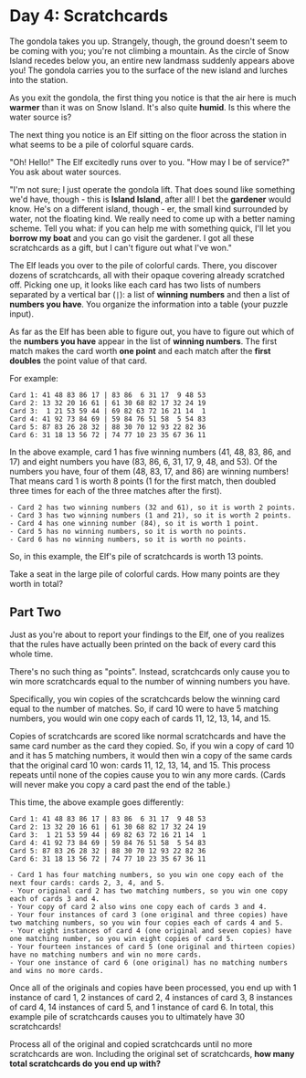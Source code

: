 # Day 4: Scratchcards

The gondola takes you up. Strangely, though, the ground doesn't seem to be coming with you; you're not climbing a mountain. As the circle of Snow Island recedes below you, an entire new landmass suddenly appears above you! The gondola carries you to the surface of the new island and lurches into the station.

As you exit the gondola, the first thing you notice is that the air here is much **warmer** than it was on Snow Island. It's also quite **humid**. Is this where the water source is?

The next thing you notice is an Elf sitting on the floor across the station in what seems to be a pile of colorful square cards.

"Oh! Hello!" The Elf excitedly runs over to you. "How may I be of service?" You ask about water sources.

"I'm not sure; I just operate the gondola lift. That does sound like something we'd have, though - this is **Island Island**, after all! I bet the **gardener** would know. He's on a different island, though - er, the small kind surrounded by water, not the floating kind. We really need to come up with a better naming scheme. Tell you what: if you can help me with something quick, I'll let you **borrow my boat** and you can go visit the gardener. I got all these scratchcards as a gift, but I can't figure out what I've won."

The Elf leads you over to the pile of colorful cards. There, you discover dozens of scratchcards, all with their opaque covering already scratched off. Picking one up, it looks like each card has two lists of numbers separated by a vertical bar (```|```): a list of **winning numbers** and then a list of **numbers you have**. You organize the information into a table (your puzzle input).

As far as the Elf has been able to figure out, you have to figure out which of the **numbers you have** appear in the list of **winning numbers**. The first match makes the card worth **one point** and each match after the **first doubles** the point value of that card.

For example:
```
Card 1: 41 48 83 86 17 | 83 86  6 31 17  9 48 53
Card 2: 13 32 20 16 61 | 61 30 68 82 17 32 24 19
Card 3:  1 21 53 59 44 | 69 82 63 72 16 21 14  1
Card 4: 41 92 73 84 69 | 59 84 76 51 58  5 54 83
Card 5: 87 83 26 28 32 | 88 30 70 12 93 22 82 36
Card 6: 31 18 13 56 72 | 74 77 10 23 35 67 36 11
```

In the above example, card 1 has five winning numbers (41, 48, 83, 86, and 17) and eight numbers you have (83, 86, 6, 31, 17, 9, 48, and 53). Of the numbers you have, four of them (48, 83, 17, and 86) are winning numbers! That means card 1 is worth 8 points (1 for the first match, then doubled three times for each of the three matches after the first).

    - Card 2 has two winning numbers (32 and 61), so it is worth 2 points.
    - Card 3 has two winning numbers (1 and 21), so it is worth 2 points.
    - Card 4 has one winning number (84), so it is worth 1 point.
    - Card 5 has no winning numbers, so it is worth no points.
    - Card 6 has no winning numbers, so it is worth no points.

So, in this example, the Elf's pile of scratchcards is worth 13 points.

Take a seat in the large pile of colorful cards. How many points are they worth in total?

## Part Two

Just as you're about to report your findings to the Elf, one of you realizes that the rules have actually been printed on the back of every card this whole time.

There's no such thing as "points". Instead, scratchcards only cause you to win more scratchcards equal to the number of winning numbers you have.

Specifically, you win copies of the scratchcards below the winning card equal to the number of matches. So, if card 10 were to have 5 matching numbers, you would win one copy each of cards 11, 12, 13, 14, and 15.

Copies of scratchcards are scored like normal scratchcards and have the same card number as the card they copied. So, if you win a copy of card 10 and it has 5 matching numbers, it would then win a copy of the same cards that the original card 10 won: cards 11, 12, 13, 14, and 15. This process repeats until none of the copies cause you to win any more cards. (Cards will never make you copy a card past the end of the table.)

This time, the above example goes differently:
```
Card 1: 41 48 83 86 17 | 83 86  6 31 17  9 48 53
Card 2: 13 32 20 16 61 | 61 30 68 82 17 32 24 19
Card 3:  1 21 53 59 44 | 69 82 63 72 16 21 14  1
Card 4: 41 92 73 84 69 | 59 84 76 51 58  5 54 83
Card 5: 87 83 26 28 32 | 88 30 70 12 93 22 82 36
Card 6: 31 18 13 56 72 | 74 77 10 23 35 67 36 11
```

    - Card 1 has four matching numbers, so you win one copy each of the next four cards: cards 2, 3, 4, and 5.
    - Your original card 2 has two matching numbers, so you win one copy each of cards 3 and 4.
    - Your copy of card 2 also wins one copy each of cards 3 and 4.
    - Your four instances of card 3 (one original and three copies) have two matching numbers, so you win four copies each of cards 4 and 5.
    - Your eight instances of card 4 (one original and seven copies) have one matching number, so you win eight copies of card 5.
    - Your fourteen instances of card 5 (one original and thirteen copies) have no matching numbers and win no more cards.
    - Your one instance of card 6 (one original) has no matching numbers and wins no more cards.

Once all of the originals and copies have been processed, you end up with 1 instance of card 1, 2 instances of card 2, 4 instances of card 3, 8 instances of card 4, 14 instances of card 5, and 1 instance of card 6. In total, this example pile of scratchcards causes you to ultimately have 30 scratchcards!

Process all of the original and copied scratchcards until no more scratchcards are won. Including the original set of scratchcards, **how many total scratchcards do you end up with?**
